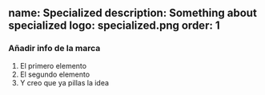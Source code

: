 name: Specialized
description: Something about specialized
logo: specialized.png
order: 1
----
### Añadir info de la marca

1. El primero elemento
2. El segundo elemento
3. Y creo que ya pillas la idea

